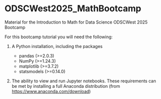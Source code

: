 # ODSCWest2025_MathBootcamp
Material for the Introduction to Math for Data Science ODSCWest 2025 Bootcamp

For this bootcamp tutorial you will need the following:
1.	A Python installation, including the packages
    *	pandas (>=2.0.3)
  	*	NumPy (>=1.24.3)
  	*	matplotlib (>=3.7.2)
  	*	statsmodels (>=0.14.0)

2.	The ability to view and run Jupyter notebooks.
These requirements can be met by installing a full Anaconda distribution (from https://www.anaconda.com/download)
